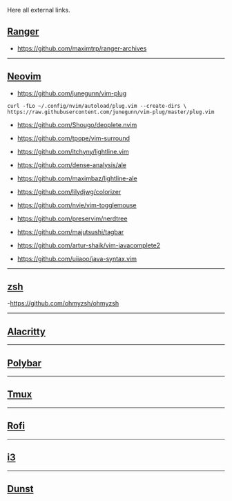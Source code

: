 Here all external links.

## [Ranger](https://github.com/ranger/ranger)
- https://github.com/maximtrp/ranger-archives

---
## [Neovim](https://github.com/neovim/neovim)
- https://github.com/junegunn/vim-plug
```
curl -fLo ~/.config/nvim/autoload/plug.vim --create-dirs \
https://raw.githubusercontent.com/junegunn/vim-plug/master/plug.vim
```
- https://github.com/Shougo/deoplete.nvim

- https://github.com/tpope/vim-surround

- https://github.com/itchyny/lightline.vim

- https://github.com/dense-analysis/ale

- https://github.com/maximbaz/lightline-ale

- https://github.com/lilydjwg/colorizer

- https://github.com/nvie/vim-togglemouse

- https://github.com/preservim/nerdtree

- https://github.com/majutsushi/tagbar

- https://github.com/artur-shaik/vim-javacomplete2

- https://github.com/uiiaoo/java-syntax.vim

---
## [zsh](https://sourceforge.net/p/zsh/code/ci/master/tree/)
-https://github.com/ohmyzsh/ohmyzsh

---
## [Alacritty](https://github.com/alacritty/alacritty)

---
## [Polybar](https://github.com/polybar/polybar)

---
## [Tmux](https://github.com/tmux/tmux)

---
## [Rofi](https://github.com/davatorium/rofi)

---
## [i3](https://github.com/i3/i3)

---
## [Dunst](https://github.com/dunst-project/dunst)
